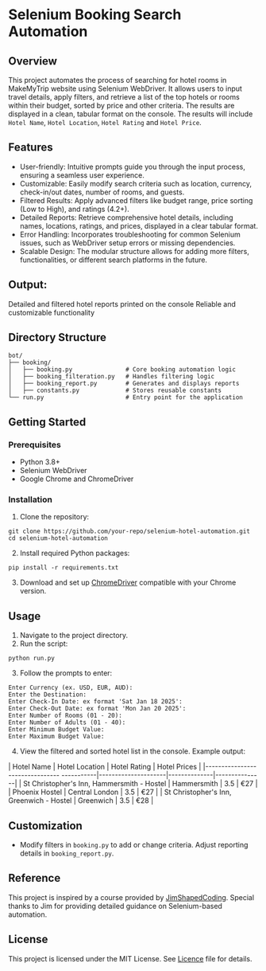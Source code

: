 # Selenium Booking Search Automation

## Overview
This project automates the process of searching for hotel rooms in MakeMyTrip website using Selenium WebDriver. It allows users to input travel details, apply filters, and retrieve a list of the top hotels or rooms within their budget, sorted by price and other criteria. The results are displayed in a clean, tabular format on the console. The results will include `Hotel Name`, `Hotel Location`, `Hotel Rating` and `Hotel Price`.

## Features
- User-friendly: Intuitive prompts guide you through the input process, ensuring a seamless user experience.
- Customizable: Easily modify search criteria such as location, currency, check-in/out dates, number of rooms, and guests.
- Filtered Results: Apply advanced filters like budget range, price sorting (Low to High), and ratings (4.2+).
- Detailed Reports: Retrieve comprehensive hotel details, including names, locations, ratings, and prices, displayed in a clear tabular format.
- Error Handling: Incorporates troubleshooting for common Selenium issues, such as WebDriver setup errors or missing dependencies.
- Scalable Design: The modular structure allows for adding more filters, functionalities, or different search platforms in the future.

## Output:
Detailed and filtered hotel reports printed on the console
Reliable and customizable functionality

## Directory Structure
```
bot/
├── booking/
│   ├── booking.py               # Core booking automation logic
│   ├── booking_filteration.py   # Handles filtering logic
│   ├── booking_report.py        # Generates and displays reports
│   ├── constants.py             # Stores reusable constants
└── run.py                       # Entry point for the application
```

## Getting Started
### Prerequisites
- Python 3.8+
- Selenium WebDriver
- Google Chrome and ChromeDriver

### Installation
1. Clone the repository:
```
git clone https://github.com/your-repo/selenium-hotel-automation.git
cd selenium-hotel-automation
```
2. Install required Python packages:
```
pip install -r requirements.txt
```
3. Download and set up [ChromeDriver](https://developer.chrome.com/docs/chromedriver/downloads) compatible with your Chrome version.

## Usage
1. Navigate to the project directory.
2. Run the script:
```
python run.py
```
3. Follow the prompts to enter:
```
Enter Currency (ex. USD, EUR, AUD):
Enter the Destination:
Enter Check-In Date: ex format 'Sat Jan 18 2025':
Enter Check-Out Date: ex format 'Mon Jan 20 2025':
Enter Number of Rooms (01 - 20):
Enter Number of Adults (01 - 40):
Enter Minimum Budget Value:
Enter Maximum Budget Value:
```
4. View the filtered and sorted hotel list in the console.
Example output:

| Hotel Name                                 | Hotel Location      | Hotel Rating | Hotel Prices  |
|-------------------------------- -----------|---------------------|--------------|---------------|
| St Christopher's Inn, Hammersmith - Hostel | Hammersmith         | 3.5          | €27           |
| Phoenix Hostel                             | Central London      | 3.5          | €27           |
| St Christopher's Inn, Greenwich - Hostel   | Greenwich           | 3.5          | €28           |

## Customization
- Modify filters in `booking.py` to add or change criteria.
Adjust reporting details in `booking_report.py`.

## Reference
This project is inspired by a course provided by [JimShapedCoding](https://www.youtube.com/channel/UCU8d7rcShA7MGuDyYH1aWGg). Special thanks to Jim for providing detailed guidance on Selenium-based automation.

## License
This project is licensed under the MIT License. See [Licence](LICENCE.txt) file for details.